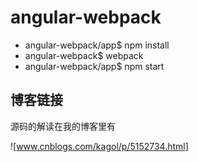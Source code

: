 # angular-webpack
* angular-webpack/app$ npm install
* angular-webpack$ webpack
* angular-webpack/app$ npm start

## 博客链接
 源码的解读在我的博客里有

 ![www.cnblogs.com/kagol/p/5152734.html]

